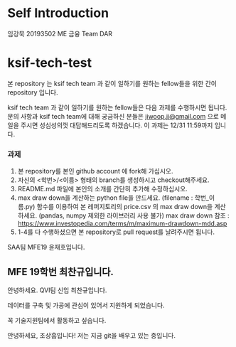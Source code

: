 # Self Introduction

임강묵 20193502 ME 금융 Team DAR

# ksif-tech-test

본 repository 는 ksif tech team 과 같이 일하기를 원하는 fellow들을 위한 간이 repository 입니다.

ksif tech team 과 같이 일하기를 원하는 fellow들은 다음 과제를 수행하시면 됩니다. 문의 사항과 ksif tech team에 대해 궁금하신 분들은 jiwoop.jj@gmail.com 으로 메일을 주시면 성심성의껏 대답해드리도록 하겠습니다. 이 과제는 12/31 11:59까지 입니다.

### 과제

1. 본 repository를 본인 github account 에 fork해 가십시오.
2. 자신의 <학번>/<이름> 형태의 branch를 생성하시고 checkout해주세요.
3. README.md 파일에 본인의 소개를 간단히 추가해 수정하십시오.
4. max draw down을 계산하는 python file을 만드세요. (filename : 학번_이름.py) 함수를 이용하여 본 레퍼지토리의 price.csv 의 max draw down을 계산하세요.  (pandas, numpy 제외한 라이브러리 사용 불가)
max draw down 참조 : https://www.investopedia.com/terms/m/maximum-drawdown-mdd.asp
5. 1-4를 다 수행하셨으면 본 repository로 pull request를 날려주시면 됩니다.


SAA팀 MFE19 윤재호입니다.


## MFE 19학번 최찬규입니다.
안녕하세요. QVI팀 신입 최찬규입니다.

데이터를 구축 및 가공에 관심이 있어서 지원하게 되었습니다.

꼭 기술지원팀에서 활동하고 싶습니다.

안녕하세요, 조상흠입니다!
저는 지금 git을 배우고 있는 중입니다.


